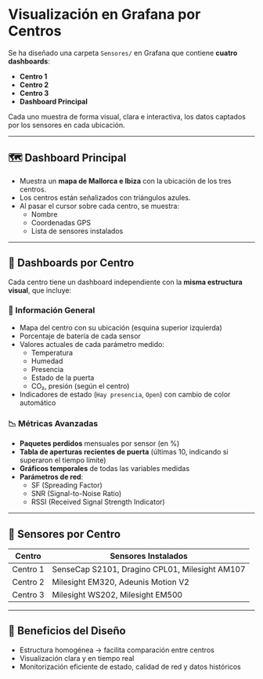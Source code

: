 # Visualización en Grafana por Centros

Se ha diseñado una carpeta `Sensores/` en Grafana que contiene **cuatro dashboards**:  
- **Centro 1**
- **Centro 2**
- **Centro 3**
- **Dashboard Principal**

Cada uno muestra de forma visual, clara e interactiva, los datos captados por los sensores en cada ubicación.

---

## 🗺️ Dashboard Principal

- Muestra un **mapa de Mallorca e Ibiza** con la ubicación de los tres centros.
- Los centros están señalizados con triángulos azules.
- Al pasar el cursor sobre cada centro, se muestra:
  - Nombre
  - Coordenadas GPS
  - Lista de sensores instalados

---

## 🏢 Dashboards por Centro

Cada centro tiene un dashboard independiente con la **misma estructura visual**, que incluye:

### 🔋 Información General

- Mapa del centro con su ubicación (esquina superior izquierda)
- Porcentaje de batería de cada sensor
- Valores actuales de cada parámetro medido:
  - Temperatura
  - Humedad
  - Presencia
  - Estado de la puerta
  - CO₂, presión (según el centro)
- Indicadores de estado (`Hay presencia`, `Open`) con cambio de color automático

### 📉 Métricas Avanzadas

- **Paquetes perdidos** mensuales por sensor (en %)
- **Tabla de aperturas recientes de puerta** (últimas 10, indicando si superaron el tiempo límite)
- **Gráficos temporales** de todas las variables medidas
- **Parámetros de red**:
  - SF (Spreading Factor)
  - SNR (Signal-to-Noise Ratio)
  - RSSI (Received Signal Strength Indicator)

---

## 🧭 Sensores por Centro

| Centro   | Sensores Instalados                                |
|----------|----------------------------------------------------|
| Centro 1 | SenseCap S2101, Dragino CPL01, Milesight AM107     |
| Centro 2 | Milesight EM320, Adeunis Motion V2                 |
| Centro 3 | Milesight WS202, Milesight EM500                   |

---

## 🎯 Beneficios del Diseño

- Estructura homogénea → facilita comparación entre centros
- Visualización clara y en tiempo real
- Monitorización eficiente de estado, calidad de red y datos históricos
